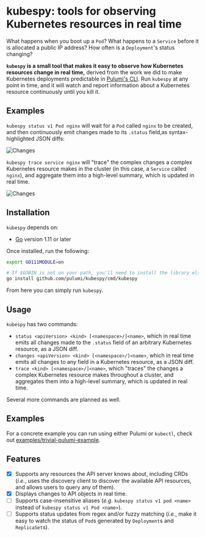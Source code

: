 # kubespy: tools for observing Kubernetes resources in real time

What happens when you boot up a `Pod`? What happens to a `Service` before it is allocated a public
IP address? How often is a `Deployment`'s status changing?

**`kubespy` is a small tool that makes it easy to observe how Kubernetes resources change in real
time,** derived from the work we did to make Kubernetes deployments predictable in [Pulumi's CLI](https://www.pulumi.com/kubernetes/). Run `kubespy` at any point in time, and it will watch and report information about a
Kubernetes resource continuously until you kill it.

## Examples

`kubespy status v1 Pod nginx` will wait for a `Pod` called `nginx` to be created, and then continuously emit changes made to its `.status` field,as syntax-highlighted JSON diffs:

![Changes](images/status.gif "Changes a Pod undergoes as it starts, in real time")

`kubespy trace service nginx` will "trace" the complex changes a complex Kubernetes resource makes
in the cluster (in this case, a `Service` called `nginx`), and aggregate them into a high-level
summary, which is updated in real time.

![Changes](images/trace/trace-success.gif "Changes a Service undergoes as it starts, in real time")

## Installation

`kubespy` depends on:

-   [Go](https://golang.org/) version 1.11 or later

Once installed, run the following:

```sh
export GO111MODULE=on

# If $GOBIN is not on your path, you'll need to install the library elsewhere.
go install github.com/pulumi/kubespy/cmd/kubespy
```

From here you can simply run `kubespy`.

## Usage

`kubespy` has two commands:

-   `status <apiVersion> <kind> [<namespace>/]<name>`, which in real time emits all changes made to
    the `.status` field of an arbitrary Kubernetes resource, as a JSON diff.
-   `changes <apiVersion> <kind> [<namespace>/]<name>`, which in real time emits all changes to any
    field in a Kubernetes resource, as a JSON diff.
-   `trace <kind> [<namespace>/]<name>`, which "traces" the changes a complex Kubernetes resource
    makes throughout a cluster, and aggregates them into a high-level summary, which is updated in
    real time.

Several more commands are planned as well.

## Examples

For a concrete example you can run using either Pulumi or `kubectl`, check out [examples/trivial-pulumi-example](https://github.com/pulumi/kubespy/tree/master/examples/trivial-pulumi-example).

## Features

-   [x] Supports any resources the API server knows about, including CRDs (_i.e._, uses the discovery
        client to discover the available API resources, and allows users to query any of them).
-   [x] Displays changes to API objects in real time.
-   [ ] Supports case-insensitive aliases (_e.g._ `kubespy status v1 pod <name>` instead of
        `kubespy status v1 Pod <name>`).
-   [ ] Supports status updates from regex and/or fuzzy matching (_i.e._, make it easy to watch the
        status of `Pod`s generated by `Deployment`s and `ReplicaSet`s).
